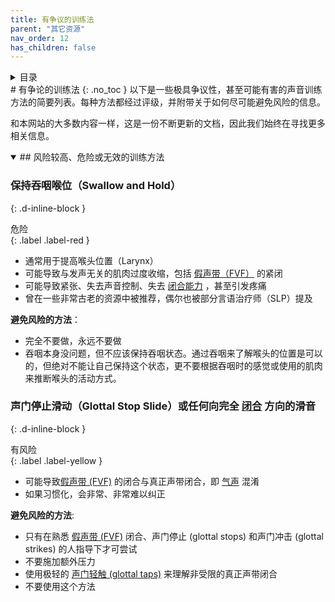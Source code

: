 ```yaml
---
title: 有争议的训练法
parent: "其它资源"
nav_order: 12
has_children: false
---
```

<details closed markdown="block">
  <summary>
    目录
  </summary>
{: .text-delta }
1. TOC
{:toc}
</details>
# 有争论的训练法
{: .no_toc }
以下是一些极具争议性，甚至可能有害的声音训练方法的简要列表。每种方法都经过评级，并附带关于如何尽可能避免风险的信息。

和本网站的大多数内容一样，这是一份不断更新的文档，因此我们始终在寻找更多相关信息。


<details open markdown="block"><summary markdown="block">
## 风险较高、危险或无效的训练方法
</summary>

### 保持吞咽喉位（Swallow and Hold）

{: .d-inline-block }
<div>危险</div>{: .label .label-red }

- 通常用于提高喉头位置（Larynx）
- 可能导致与发声无关的肌肉过度收缩，包括 [假声带（FVF）](clarity/FVF) 的紧闭
- 可能导致紧张、失去声音控制、失去 [闭合能力](clarity/breathiness) ，甚至引发疼痛
- 曾在一些非常古老的资源中被推荐，偶尔也被部分言语治疗师（SLP）提及

**避免风险的方法**：
- 完全不要做，永远不要做
- 吞咽本身没问题，但不应该保持吞咽状态。通过吞咽来了解喉头的位置是可以的，但绝对不能让自己保持这个状态，更不要根据吞咽时的感觉或使用的肌肉来推断喉头的活动方式。

### 声门停止滑动（Glottal Stop Slide）或任何向完全 [闭合](clarity/breathiness) 方向的滑音

{: .d-inline-block }
<div>有风险</div>{: .label .label-yellow }

- 可能导致[假声带 (FVF)](clarity/FVF) 的闭合与真正声带闭合，即 [气声](clarity/breathiness) 混淆
- 如果习惯化，会非常、非常难以纠正

**避免风险的方法**:
- 只有在熟悉 [假声带 (FVF)](clarity/FVF) 闭合、声门停止 (glottal stops) 和声门冲击 (glottal strikes) 的人指导下才可尝试
- 不要施加额外压力
- 使用极轻的 [声门轻触 (glottal taps)](clarity/FVF.html#checking-for-fvf-closure-issues) 来理解非受限的真正声带闭合
- 不要使用这个方法

</details>
